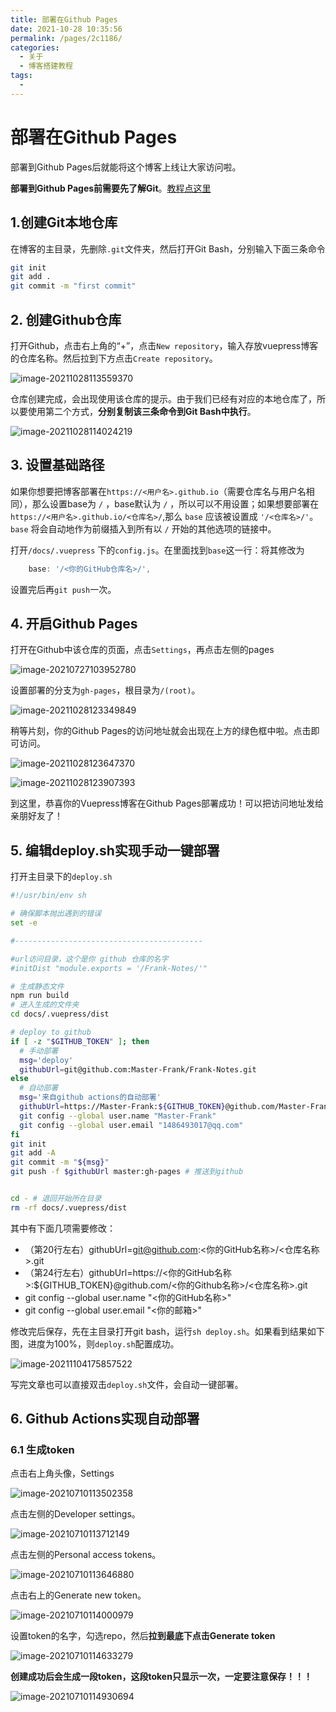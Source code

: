 ```yaml
---
title: 部署在Github Pages
date: 2021-10-28 10:35:56
permalink: /pages/2c1186/
categories:
  - 关于
  - 博客搭建教程
tags:
  - 
---
```

# 部署在Github Pages

部署到Github Pages后就能将这个博客上线让大家访问啦。

**部署到Github Pages前需要先了解Git**。[教程点这里](https://www.blog.frankdawn.com.cn/pages/f2c999/)

## 1.创建Git本地仓库

在博客的主目录，先删除`.git`文件夹，然后打开Git Bash，分别输入下面三条命令

```sh
git init
git add .
git commit -m "first commit"
```

## 2. 创建Github仓库

打开Github，点击右上角的“+”，点击`New repository`，输入存放vuepress博客的仓库名称。然后拉到下方点击`Create repository`。

![image-20211028113559370](https://cdn.jsdelivr.net/gh/Master-Frank/Image-hosting/img/20211028113559.png)

仓库创建完成，会出现使用该仓库的提示。由于我们已经有对应的本地仓库了，所以要使用第二个方式，**分别复制该三条命令到Git Bash中执行**。

![image-20211028114024219](https://cdn.jsdelivr.net/gh/Master-Frank/Image-hosting/img/20211028114024.png)

## 3. 设置基础路径

如果你想要把博客部署在`https://<用户名>.github.io`（需要仓库名与用户名相同），那么设置base为 `/` ，base默认为 `/` ，所以可以不用设置；如果想要部署在`https://<用户名>.github.io/<仓库名>/`,那么 `base` 应该被设置成 `'/<仓库名>/'`。`base` 将会自动地作为前缀插入到所有以 `/` 开始的其他选项的链接中。

打开`/docs/.vuepress` 下的`config.js`。在里面找到`base`这一行：将其修改为

```js
	base: '/<你的GitHub仓库名>/',
```

设置完后再`git push`一次。

## 4. 开启Github Pages

打开在Github中该仓库的页面，点击`Settings`，再点击左侧的pages

![image-20210727103952780](https://cdn.jsdelivr.net/gh/Master-Frank/Image-hosting/img/20210727104000.png)

设置部署的分支为`gh-pages`，根目录为`/(root)`。

![image-20211028123349849](https://cdn.jsdelivr.net/gh/Master-Frank/Image-hosting/img/20211028123349.png)

稍等片刻，你的Github Pages的访问地址就会出现在上方的绿色框中啦。点击即可访问。

![image-20211028123647370](https://cdn.jsdelivr.net/gh/Master-Frank/Image-hosting/img/20211028123647.png)

![image-20211028123907393](https://cdn.jsdelivr.net/gh/Master-Frank/Image-hosting/img/20211028123908.png)

到这里，恭喜你的Vuepress博客在Github Pages部署成功！可以把访问地址发给亲朋好友了！

## 5. 编辑deploy.sh实现手动一键部署

打开主目录下的`deploy.sh`

```sh
#!/usr/bin/env sh

# 确保脚本抛出遇到的错误
set -e

#------------------------------------------

#url访问目录，这个是你 github 仓库的名字
#initDist "module.exports = '/Frank-Notes/'"

# 生成静态文件
npm run build
# 进入生成的文件夹
cd docs/.vuepress/dist

# deploy to github
if [ -z "$GITHUB_TOKEN" ]; then
  # 手动部署
  msg='deploy'
  githubUrl=git@github.com:Master-Frank/Frank-Notes.git
else
  # 自动部署
  msg='来自github actions的自动部署'
  githubUrl=https://Master-Frank:${GITHUB_TOKEN}@github.com/Master-Frank/Frank-Notes.git
  git config --global user.name "Master-Frank"
  git config --global user.email "1486493017@qq.com"
fi
git init
git add -A
git commit -m "${msg}"
git push -f $githubUrl master:gh-pages # 推送到github


cd - # 退回开始所在目录
rm -rf docs/.vuepress/dist
```

其中有下面几项需要修改：

- （第20行左右）githubUrl=git@github.com:<你的GitHub名称>/<仓库名称>.git
- （第24行左右）githubUrl=https://<你的GitHub名称>:${GITHUB_TOKEN}@github.com/<你的Github名称>/<仓库名称>.git
- git config --global user.name "<你的GitHub名称>"
- git config --global user.email "<你的邮箱>"

修改完后保存，先在主目录打开git bash，运行`sh deploy.sh`。如果看到结果如下图，进度为100%，则`deploy.sh`配置成功。

![image-20211104175857522](https://cdn.jsdelivr.net/gh/Master-Frank/Image-hosting/img/20211104175904.png)

写完文章也可以直接双击`deploy.sh`文件，会自动一键部署。

## 6. Github Actions实现自动部署

### 6.1 生成token

点击右上角头像，Settings

![image-20210710113502358](https://cdn.jsdelivr.net/gh/Master-Frank/Image-hosting/img/image-20210710113502358.png)

点击左侧的Developer settings。

![image-20210710113712149](https://cdn.jsdelivr.net/gh/Master-Frank/Image-hosting/img/image-20210710113712149.png)

点击左侧的Personal access tokens。

![image-20210710113646880](https://cdn.jsdelivr.net/gh/Master-Frank/Image-hosting/img/image-20210710113646880.png)

点击右上的Generate new token。

![image-20210710114000979](https://cdn.jsdelivr.net/gh/Master-Frank/Image-hosting/img/image-20210710114000979.png)

设置token的名字，勾选repo，然后**拉到最底下点击Generate token**

![image-20210710114633279](https://cdn.jsdelivr.net/gh/Master-Frank/Image-hosting/img/image-20210710114633279.png)

**创建成功后会生成一段token，这段token只显示一次，一定要注意保存！！！**

![image-20210710114930694](https://cdn.jsdelivr.net/gh/Master-Frank/Image-hosting/img/image-20210710114930694.png)

